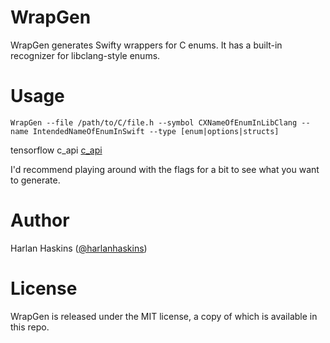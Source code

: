 # WrapGen

WrapGen generates Swifty wrappers for C enums. It has a built-in recognizer for
libclang-style enums.

# Usage

```
WrapGen --file /path/to/C/file.h --symbol CXNameOfEnumInLibClang --name IntendedNameOfEnumInSwift --type [enum|options|structs]
```


tensorflow c_api [c_api](https://github.com/johndpope/WrapGen/blob/genbind/c_api.h) 


I'd recommend playing around with the flags for a bit to see what you want to
generate.

# Author

Harlan Haskins ([@harlanhaskins](https://github.com/harlanhaskins))

# License

WrapGen is released under the MIT license, a copy of which is available in this
repo.



